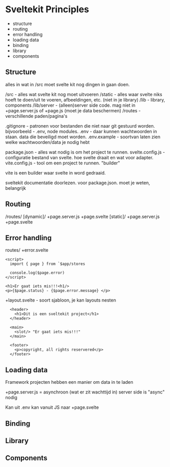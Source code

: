 # Sveltekit Principles

- structure
- routing
- error handling
- loading data
- binding
- library
- components

## Structure

alles in wat in /src moet svelte kit nog dingen in gaan doen.

/src - alles wat svelte kit nog moet uitvoeren
/static - alles waar svelte niks hoeft te doen/uit te voeren, afbeeldingen, etc. (niet in je library)
/lib - library, components
/lib/server - (alleen)server side code. mag niet in +page.server.js of +page.js (moet je data beschermen)
/routes - verschillende paden/pagina's 

.gitignore - patronen voor bestanden die niet naar git gestuurd worden. bijvoorbeeld - .env, node modules.
.env - daar kunnen wachtwoorden in staan. data die beveiligd moet worden.
.env.example - soortvan laten zien welke wachtwoorden/data je nodig hebt 

package.json - alles wat nodig is om het project te runnen.
svelte.config.js - configuratie bestand van svelte. hoe svelte draait en wat voor adapter. 
vite.config.js - tool om een project te runnen. "builder"

vite is een builder waar svelte in word gedraaid.

sveltekit documentatie doorlezen. voor package.json. moet je weten, belangrijk

## Routing

/routes/
  [dynamic]/
      +page.server.js
      +page.svelte
  [static]/
      +page.server.js
      +page.svelte

## Error handling

routes/
  +error.svelte
```
<script>
  import { page } from `$app/stores

  console.log($page.error)
</script>
```

    <h1>Er gaat iets mis!!!<h1/>
    <p>{$page.status} - {$page.error.message} </p>



+layout.svelte - soort sjabloon, je kan layouts nesten
```
  <header>
    <h1>Dit is een sveltekit project</h1>
  </header>
  
  <main>
    <slot/> "Er gaat iets mis!!!"
  </main>
      
  <footer>
    <p>copyright, all rights reservered</p>
  </footer>
  ```

## Loading data

Framework projecten hebben een manier om data in te laden

+page.server.js = asynchroon (wat er zit wachttijd in)
  server side is "async" nodig

Kan uit .env
kan vanuit JS naar +page.svelte

## Binding

## Library

## Components




